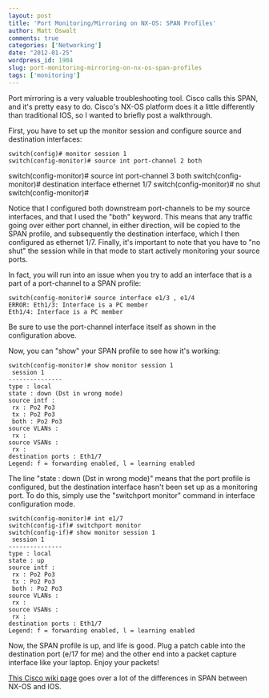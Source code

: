 ```yaml
---
layout: post
title: 'Port Monitoring/Mirroring on NX-OS: SPAN Profiles'
author: Matt Oswalt
comments: true
categories: ['Networking']
date: "2012-01-25"
wordpress_id: 1904
slug: port-monitoring-mirroring-on-nx-os-span-profiles
tags: ['monitoring']
---
```



Port mirroring is a very valuable troubleshooting tool. Cisco calls this SPAN, and it's pretty easy to do. Cisco's NX-OS platform does it a little differently than traditional IOS, so I wanted to briefly post a walkthrough.

First, you have to set up the monitor session and configure source and destination interfaces:

    switch(config)# monitor session 1
    switch(config-monitor)# source int port-channel 2 both
   switch(config-monitor)# source int port-channel 3 both
    switch(config-monitor)# destination interface ethernet 1/7
    switch(config-monitor)# no shut
    switch(config-monitor)#

Notice that I configured both downstream port-channels to be my source interfaces, and that I used the "both" keyword. This means that any traffic going over either port channel, in either direction, will be copied to the SPAN profile, and subsequently the destination interface, which I then configured as ethernet 1/7. Finally, it's important to note that you have to "no shut" the session while in that mode to start actively monitoring your source ports.

In fact, you will run into an issue when you try to add an interface that is a part of a port-channel to a SPAN profile:

    switch(config-monitor)# source interface e1/3 , e1/4
    ERROR: Eth1/3: Interface is a PC member
    Eth1/4: Interface is a PC member

Be sure to use the port-channel interface itself as shown in the configuration above.

Now, you can "show" your SPAN profile to see how it's working:

    switch(config-monitor)# show monitor session 1
     session 1
    ---------------
    type : local
    state : down (Dst in wrong mode)
    source intf :
     rx : Po2 Po3
     tx : Po2 Po3
     both : Po2 Po3
    source VLANs :
     rx :
    source VSANs :
     rx :
    destination ports : Eth1/7
    Legend: f = forwarding enabled, l = learning enabled

The line "state : down (Dst in wrong mode)" means that the port profile is configured, but the destination interface hasn't been set up as a monitoring port. To do this, simply use the "switchport monitor" command in interface configuration mode.

    switch(config-monitor)# int e1/7
    switch(config-if)# switchport monitor
    switch(config-if)# show monitor session 1
     session 1
    ---------------
    type : local
    state : up
    source intf :
     rx : Po2 Po3
     tx : Po2 Po3
     both : Po2 Po3
    source VLANs :
     rx :
    source VSANs :
     rx :
    destination ports : Eth1/7
    Legend: f = forwarding enabled, l = learning enabled

Now, the SPAN profile is up, and life is good. Plug a patch cable into the destination port (e/17 for me) and the other end into a packet capture interface like your laptop. Enjoy your packets!

[This Cisco wiki page](http://docwiki.cisco.com/wiki/Cisco_NX-OS/IOS_SPAN_Comparison) goes over a lot of the differences in SPAN between NX-OS and IOS.
